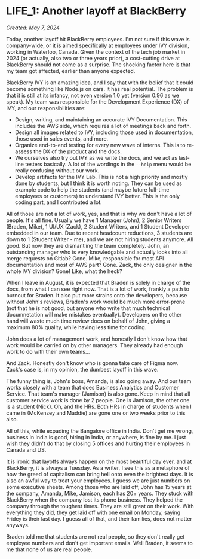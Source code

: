 # LIFE_1: Another layoff at BlackBerry

*Created: May 7, 2024*

Today, another layoff hit BlackBerry employees. I'm not sure if this wave is company-wide, or it is aimed specifically at employees under IVY division, working in Waterloo, Canada. Given the context of the tech job market in 2024 (or actually, also two or three years prior), a cost-cutting drive at BlackBerry should not come as a surprise. The shocking factor here is that my team got affected, earlier than anyone expected.

BlackBerry IVY is an amazing idea, and I say that with the belief that it could become something like Node.js on cars. It has real potential. The problem is that it is still at its infancy, not even version 1.0 yet (version 0.96 as we speak). My team was responsible for the Development Experience (DX) of IVY, and our responsibilities are:

- Design, writing, and maintaining an accurate IVY Documentation. This includes the AWS side, which requires a lot of meetings back and forth.
- Design all images related to IVY, including those used in documentation, those used in sales events, and more.
- Organize end-to-end testing for every new wave of interns. This is to re-assess the DX of the product and the docs.
- We ourselves also try out IVY as we write the docs, and we act as last-line testers basically. A lot of the wordings in the `--help` menu would be really confusing without our work.
- Develop artifacts for the IVY Lab. This is not a high priority and mostly done by students, but I think it is worth noting. They can be used as example code to help the students (and maybe future full-time employees or customers) to understand IVY better. This is the only coding part, and I contributed a lot.

All of those are not a lot of work, yes, and that is why we don't have a lot of people. It's all fine. Usually we have 1 Manager (John), 2 Senior Writers (Braden, Mike), 1 UI/UX (Zack), 2 Student Writers, and 1 Student Developer embedded in our team. Due to recent headcount reductions, 3 students are down to 1 (Student Writer - me), and we are not hiring students anymore. All good. But now they are dismantling the team completely. John, an outstanding manager who is very knowledgable and actually looks into all merge requests on Gitlab? Gone. Mike, responsible for most API documentation and most of AWS part? Gone. Zack, the only designer in the whole IVY division? Gone! Like, what the heck? 

When I leave in August, it is expected that Braden is solely in charge of the docs, from what I can see right now. That is a lot of work, frankly a path to burnout for Braden. It also put more strains onto the developers, because without John's reviews, Braden's work would be much more error-prone (not that he is not good, but anyone who write that much technical documnetation will make mistakes eventually). Developers on the other hand will waste much time review docs on behalf of John, giving a maximum 80% quality, while having less time for coding.

John does a lot of management work, and honestly I don't know how that work would be carried on by other managers. They already had enough work to do with their own teams...

And Zack. Honestly don't know who is gonna take care of Figma now. Zack's case is, in my opinion, the dumbest layoff in this wave.

The funny thing is, John's boss, Amanda, is also going away. And our team works closely with a team that does Business Analytics and Customer Service. That team's manager (Jamison) is also gone. Keep in mind that all customer service work is done by 2 people. One is Jamison, the other one is a student (Nick). Oh, and the HRs. Both HRs in charge of students when I came in (McKenzey and Maddie) are gone one or two weeks prior to this also. 

All of this, while expading the Bangalore office in India. Don't get me wrong, business in India is good, hiring in India, or anywhere, is fine by me. I just wish they didn't do that by closing 5 offices and hurting their employees in Canada and US.

It is ironic that layoffs always happen on the most beautiful day ever, and at BlackBerry, it is always a Tuesday. As a writer, I see this as a metaphore of how the greed of capitalism can bring hell onto even the brightest days. It is also an awful way to treat your employees. I guess we are just numbers on some executive sheets. Among those who are laid off, John has 15 years at the company, Amanda, Mike, Jamison, each has 20+ years. They stuck with BlackBerry when the company lost its phone business. They helped the company through the toughest times. They are still great on their work. With everything they did, they get laid off with one email on Monday, saying Fridey is their last day. I guess all of that, and their families, does not matter anyways.

Braden told me that students are not real people, so they don't really get employee numbers and don't get important emails. Well Braden, it seems to me that none of us are real people.